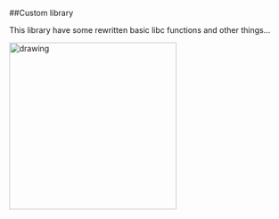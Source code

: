 ##Custom library

This library have some rewritten basic libc functions and other things...

<img src="https://pp.userapi.com/c855424/v855424851/28a5b/IP2zOXFHFaA.jpg" alt="drawing" width="300px" />
